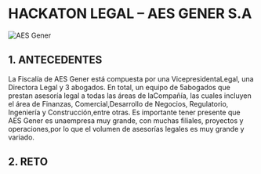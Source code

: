 # HACKATON LEGAL – AES GENER S.A 
![AES Gener](https://github.com/PamelaBarboza/AES-GENER/blob/master/my-app/src/img/aes-gener.jpg?raw=true)

## 1. ANTECEDENTES
La Fiscalía de AES Gener está compuesta por una VicepresidentaLegal, una Directora Legal y 3 abogados. En total, un equipo de 5abogados   que   prestan   asesoría   legal   a   todas   las   áreas   de   laCompañía,   las   cuales   incluyen   el   área   de   Finanzas,   Comercial,Desarrollo   de   Negocios,   Regulatorio,   Ingeniería   y   Construcción,entre otras. Es importante tener presente que AES Gener es unaempresa muy grande, con muchas filiales, proyectos y operaciones,por lo que el volumen de asesorías legales es muy grande y variado.

## 2. RETO